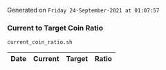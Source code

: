 Generated on `Friday 24-September-2021 at 01:07:57`

### Current to Target Coin Ratio
`current_coin_ratio.sh`

Date|Current|Target|Ratio
---|---|---|---
